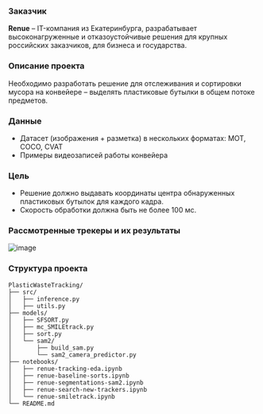 <div style="text-align: left;">
 
### **Заказчик**

**Renue** – IT-компания из Екатеринбурга, разрабатывает высоконагруженные и отказоустойчивые решения для крупных российских заказчиков, для бизнеса и государства.

### **Описание проекта**
Необходимо разработать решение для отслеживания и сортировки мусора на конвейере – выделять пластиковые бутылки в общем потоке предметов.

### **Данные**
 - Датасет (изображения + разметка) в нескольких форматах: MOT, COCO, CVAT
 - Примеры видеозаписей работы конвейера

### **Цель**
 - Решение должно выдавать координаты центра обнаруженных пластиковых бутылок для каждого кадра.
 - Скорость обработки должна быть не более 100 мс.

### **Рассмотренные трекеры и их результаты**

![image](https://github.com/user-attachments/assets/7beb52f4-1001-4161-908f-d037d5c0b9fd)

### **Структура проекта**
```
PlasticWasteTracking/
├── src/
│   ├── inference.py
│   ├── utils.py
├── models/
│   ├── SFSORT.py
│   ├── mc_SMILEtrack.py
│   ├── sort.py
│   └── sam2/
│       ├── build_sam.py
│       └── sam2_camera_predictor.py
├── notebooks/
│   ├── renue-tracking-eda.ipynb
│   ├── renue-baseline-sorts.ipynb
│   ├── renue-segmentations-sam2.ipynb
│   ├── renue-search-new-trackers.ipynb
│   └── renue-smiletrack.ipynb
└── README.md
```
</div>


